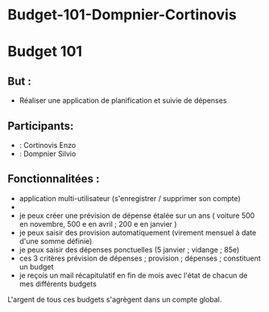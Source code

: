 # Budget-101-Dompnier-Cortinovis

# Budget 101


## But :
* Réaliser une application de planification et suivie de dépenses

## Participants:
* : Cortinovis Enzo
* : Dompnier Silvio 

## Fonctionnalitées :

* application multi-utilisateur (s'enregistrer / supprimer son compte)
*
* je peux créer une prévision de dépense étalée sur un ans ( voiture 500 en novembre, 500 e en avril ;  200 e en janvier )
* je peux saisir des provision automatiquement (virement mensuel à date d'une somme définie)
* je peux saisir des dépenses ponctuelles (5 janvier ; vidange ; 85e)
* ces 3 critères prévision de dépenses ; provision ; dépenses ; constituent un budget
* je reçois un mail récapitulatif en fin de mois avec l'état de chacun de mes différents budgets

L'argent de tous ces budgets s'agrègent dans un compte global.


